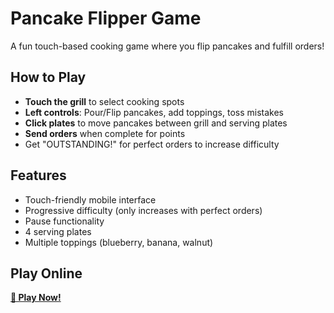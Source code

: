 # Pancake Flipper Game

A fun touch-based cooking game where you flip pancakes and fulfill orders!

## How to Play
- **Touch the grill** to select cooking spots
- **Left controls**: Pour/Flip pancakes, add toppings, toss mistakes
- **Click plates** to move pancakes between grill and serving plates
- **Send orders** when complete for points
- Get "OUTSTANDING!" for perfect orders to increase difficulty

## Features
- Touch-friendly mobile interface
- Progressive difficulty (only increases with perfect orders)
- Pause functionality
- 4 serving plates
- Multiple toppings (blueberry, banana, walnut)

## Play Online
[**🥞 Play Now!**](https://atomwrath.github.io/pancake_flipper/)

